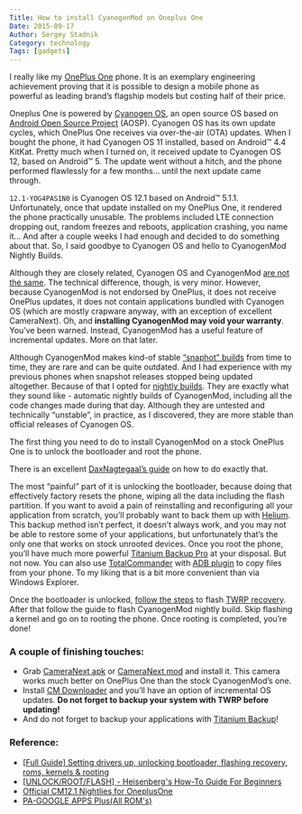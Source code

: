 ```yaml
---
Title: How to install CyanogenMod on Oneplus One
Date: 2015-09-17
Author: Sergey Stadnik
Category: technology
Tags: [gadgets]
---
```


I really like my [OnePlus One](https://oneplus.net/one) phone. It is an exemplary engineering achievement proving that it is possible to design a mobile phone as powerful as leading brand’s flagship models but costing half of their price.

Oneplus One is powered by [Cyanogen OS](https://cyngn.com/cyanogen-os), an open source OS based on [Android Open Source Project](https://source.android.com/) (AOSP). Cyanogen OS has its own update cycles, which OnePlus One receives via over-the-air (OTA) updates. When I bought the phone, it had Cyanogen OS 11 installed, based on Android&trade; 4.4 KitKat. Pretty much when I turned on, it received update to Cyanogen OS 12, based on Android&trade; 5. The update went without a hitch, and the phone performed flawlessly for a few months&hellip; until the next update came through.

`12.1-YOG4PAS1N0` is Cyanogen OS 12.1 based on Android&trade; 5.1.1.
Unfortunately, once that update installed on my OnePlus One, it rendered the phone practically unusable. The problems included LTE connection dropping out, random freezes and reboots, application crashing, you name it&hellip; And after a couple weeks I had enough and decided to do something about that. So, I said goodbye to Cyanogen OS and hello to CyanogenMod Nightly Builds.
<!-- PELICAN_END_SUMMARY -->

Although they are closely related, Cyanogen OS and CyanogenMod [are not the same](http://www.xda-developers.com/corporate-explained-whos-cyanogen-whats-cyanogen-os/). The technical difference, though, is very minor. However, because CyanogenMod is not endorsed by OnePlus, it does not receive OnePlus updates, it does not contain applications bundled with Cyanogen OS (which are mostly crapware anyway, with an exception of excellent CameraNext).
Oh, and **installing CyanogenMod may void your warranty**. You’ve been warned.
Instead, CyanogenMod has a useful feature of incremental updates. More on that later.

Although CyanogenMod makes kind-of stable [“snaphot” builds](https://download.cyanogenmod.org/?device=bacon&type=snapshot) from time to time, they are rare and can be quite outdated. And I had experience with my previous phones when  snapshot releases stopped being updated altogether. Because of that I opted for [nightly builds](https://download.cyanogenmod.org/?device=bacon&type=nightly). They are exactly what they sound like - automatic nightly builds of CyanogenMod, including all the code changes made during that day. Although they are untested and technically “unstable”, in practice, as I discovered, they are more stable than official releases of Cyanogen OS.

The first thing you need to do to install CyanogenMod on a stock OnePlus One is to unlock the bootloader and root the phone.

There is an excellent [DaxNagtegaal’s guide](https://forums.oneplus.net/threads/full-guide-setting-drivers-up-unlocking-bootloader-flashing-recovery-roms-kernels-rooting.291274/) on how to do exactly that.

The most “painful” part of it is unlocking the bootloader, because doing that effectively factory resets the phone, wiping all the data including the flash partition. If you want to avoid a pain of reinstalling and reconfiguring all your application from scratch, you’ll probably want to back them up with [Helium](https://www.clockworkmod.com/carbon). This backup method isn’t perfect, it doesn’t always work, and you may not be able to restore some of your applications, but unfortunately that’s the only one that works on stock unrooted devices. Once you root the phone, you’ll have much more powerful [Titanium Backup Pro](http://www.titaniumtrack.com/titanium-backup.html) at your disposal. But not now.
You can also use [TotalCommander](http://www.ghisler.com/) with [ADB plugin](http://forum.xda-developers.com/showthread.php?t=2105707) to copy files from your phone. To my liking that is a bit more convenient than via Windows Explorer.

Once the bootloader is unlocked, [follow the steps](https://forums.oneplus.net/threads/full-guide-setting-drivers-up-unlocking-bootloader-flashing-recovery-roms-kernels-rooting.291274/) to flash [TWRP recovery](https://dl.twrp.me/bacon/). After that follow the guide to flash CyanogenMod nightly build. Skip flashing a kernel and go on to rooting the phone. Once rooting is completed, you’re done!

### A couple of finishing touches:

* Grab [CameraNext apk](http://forum.xda-developers.com/oneplus-one/themes-apps/app-cameranext-apk-lib-cyanogenos-12-1-t3186688) or [CameraNext mod](http://forum.xda-developers.com/oneplus-one/themes-apps/app-cos12-cameranextmod-t3086513) and install it. This camera works much better on OnePlus One than the stock CyanogenMod’s one.
* Install [CM Downloader](https://play.google.com/store/apps/details?id=com.paolinoalessandro.cmromdownloader) and you’ll have an option of incremental OS updates. **Do not forget to backup your system with TWRP before updating!**
* And do not forget to backup your applications with  [Titanium Backup](http://www.titaniumtrack.com/titanium-backup.html)!

### Reference:

* [\[Full Guide\] Setting drivers up, unlocking bootloader, flashing recovery, roms, kernels & rooting](https://forums.oneplus.net/threads/full-guide-setting-drivers-up-unlocking-bootloader-flashing-recovery-roms-kernels-rooting.291274/)
* [\[UNLOCK/ROOT/FLASH\] - Heisenberg's How-To Guide For Beginners](http://forum.xda-developers.com/oneplus-one/general/guides-bacon-timmaaas-how-to-guides-t2839471)
* [Official CM12.1 Nightlies for OneplusOne](https://forums.oneplus.net/threads/5-1-1-nightly-official-cm12-1-nightlies.300277/)
* [PA-GOOGLE APPS Plus(All ROM's)](http://forum.xda-developers.com/android/software/reborn-gapps-5-t3074660)
